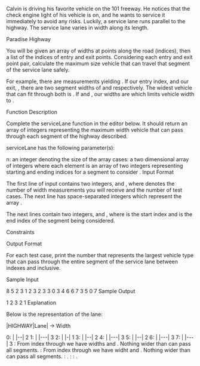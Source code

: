 Calvin is driving his favorite vehicle on the 101 freeway. He notices that the check engine light of his vehicle is on, and he wants to service it immediately to avoid any risks. Luckily, a service lane runs parallel to the highway. The service lane varies in width along its length.

Paradise Highway

You will be given an array of widths at points along the road (indices), then a list of the indices of entry and exit points. Considering each entry and exit point pair, calculate the maximum size vehicle that can travel that segment of the service lane safely.

For example, there are  measurements yielding . If our entry index,  and our exit, , there are two segment widths of  and  respectively. The widest vehicle that can fit through both is . If  and , our widths are  which limits vehicle width to .

Function Description

Complete the serviceLane function in the editor below. It should return an array of integers representing the maximum width vehicle that can pass through each segment of the highway described.

serviceLane has the following parameter(s):

n: an integer denoting the size of the  array
cases: a two dimensional array of integers where each element is an array of two integers representing starting and ending indices for a segment to consider .
Input Format

The first line of input contains two integers,  and , where  denotes the number of width measurements you will receive and  the number of test cases. The next line has  space-separated integers which represent the array .

The next  lines contain two integers,  and , where  is the start index and  is the end index of the segment being considered.

Constraints

Output Format

For each test case, print the number that represents the largest vehicle type that can pass through the entire segment of the service lane between indexes  and  inclusive.

Sample Input

8 5
2 3 1 2 3 2 3 3
0 3
4 6
6 7
3 5
0 7
Sample Output

1
2
3
2
1
Explanation

Below is the representation of the lane:

   |HIGHWAY|Lane|    ->    Width

0: |       |--|            2
1: |       |---|           3
2: |       |-|             1
3: |       |--|            2
4: |       |---|           3
5: |       |--|            2
6: |       |---|           3
7: |       |---|           3
: From index  through  we have widths  and . Nothing wider than  can pass all segments.
: From index  through  we have widht  and . Nothing wider than  can pass all segments.
:  .
: 
: .
